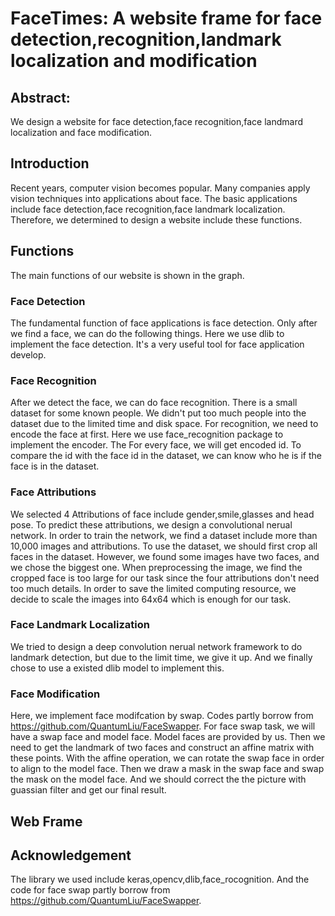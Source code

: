# FaceTimes: A website frame for face detection,recognition,landmark localization and modification
## Abstract:
  We design a website for face detection,face recognition,face landmard localization and face modification.

## Introduction
Recent years, computer vision becomes popular. Many companies apply vision techniques into applications about face. The basic applications include face detection,face recognition,face landmark localization.
Therefore, we determined to design a website include these functions.

## Functions
The main functions of our website is shown in the graph.

### Face Detection
The fundamental function of face applications is face detection. Only after we find a face, we can do the following things. Here we use dlib to implement the face detection. It's a very useful tool for face application develop.

### Face Recognition
After we detect the face, we can do face recognition. There is a small dataset for some known people. We didn't put too much people into the dataset due to the limited time and disk space. For recognition, we need to encode the face at first. Here we use face_recognition package to implement the encoder. The For every face, we will get encoded id. To compare the id with the face id in the dataset, we can know who he is if the face is in the dataset.

### Face Attributions
We selected 4 Attributions of face include gender,smile,glasses and head pose. To predict these attributions, we design a convolutional nerual network. In order to train the network, we find a dataset include more than 10,000 images and attributions. To use the dataset, we should first crop all faces in the dataset. However, we found some images have two faces, and we chose the biggest one. When preprocessing the image, we find the cropped face is too large for our task since the four attributions don't need too much details. In order to save the limited computing resource, we decide to scale the images into 64x64 which is enough for our task.

### Face Landmark Localization
We tried to design a deep convolution nerual network framework to do landmark detection, but due to the limit time, we give it up. And we finally chose to use a existed dlib model to implement this.

### Face Modification
Here, we implement face modifcation by swap. Codes partly borrow from https://github.com/QuantumLiu/FaceSwapper. For face swap task, we will have a swap face and model face. Model faces are provided by us. Then we need to get the landmark of two faces and construct an affine matrix with these points. With the affine operation, we can rotate the swap face in order to align to the model face. Then we draw a mask in the swap face and swap the mask on the model face. And we should correct the the picture with guassian filter and get our final result.

## Web Frame
## Acknowledgement
The library we used include keras,opencv,dlib,face_rocognition.
And the code for face swap partly borrow from https://github.com/QuantumLiu/FaceSwapper.
